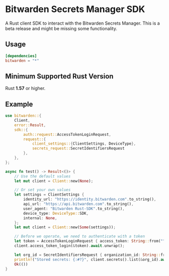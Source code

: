 # Bitwarden Secrets Manager SDK

A Rust client SDK to interact with the Bitwarden Secrets Manager. This is a beta release and might
be missing some functionality.

## Usage

```toml
[dependencies]
bitwarden = "*"
```

## Minimum Supported Rust Version

Rust **1.57** or higher.

## Example

```rust
use bitwarden::{
    Client,
    error::Result,
    sdk::{
        auth::request::AccessTokenLoginRequest,
        request::{
            client_settings::{ClientSettings, DeviceType},
            secrets_request::SecretIdentifiersRequest
        },
    },
};

async fn test() -> Result<()> {
    // Use the default values
    let mut client = Client::new(None);

    // Or set your own values
    let settings = ClientSettings {
        identity_url: "https://identity.bitwarden.com".to_string(),
        api_url: "https://api.bitwarden.com".to_string(),
        user_agent: "Bitwarden Rust-SDK".to_string(),
        device_type: DeviceType::SDK,
        internal: None,
    };
    let mut client = Client::new(Some(settings));

    // Before we operate, we need to authenticate with a token
    let token = AccessTokenLoginRequest { access_token: String::from("") };
    client.access_token_login(&token).await.unwrap();

    let org_id = SecretIdentifiersRequest { organization_id: String::from("") };
    println!("Stored secrets: {:#?}", client.secrets().list(&org_id).await.unwrap());
    Ok(())
}
```
